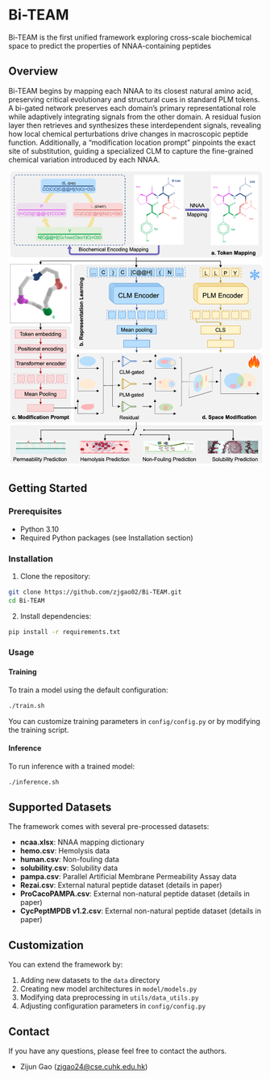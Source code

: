 # Bi-TEAM

Bi-TEAM is the first unified framework exploring cross-scale biochemical space to predict the properties of NNAA-containing peptides 

## Overview
Bi-TEAM begins by mapping each NNAA to its closest natural amino acid, preserving critical evolutionary and structural cues in standard PLM tokens. A bi-gated network preserves each domain’s primary representational role while adaptively integrating signals from the other domain. A residual fusion layer then retrieves and synthesizes these interdependent signals, revealing how local chemical perturbations drive changes in macroscopic peptide function. Additionally, a “modification location prompt” pinpoints the exact site of substitution, guiding a specialized CLM to capture the fine-grained chemical variation introduced by each NNAA.

![Bi-TEAM](framework.png)

## Getting Started

### Prerequisites

- Python 3.10
- Required Python packages (see Installation section)

### Installation

1. Clone the repository:
```bash
git clone https://github.com/zjgao02/Bi-TEAM.git
cd Bi-TEAM
```

2. Install dependencies:
```bash
pip install -r requirements.txt
```

### Usage

#### Training

To train a model using the default configuration:

```bash
./train.sh
```

You can customize training parameters in `config/config.py` or by modifying the training script.

#### Inference

To run inference with a trained model:

```bash
./inference.sh
```

## Supported Datasets

The framework comes with several pre-processed datasets:

- **ncaa.xlsx**: NNAA mapping dictionary
- **hemo.csv**: Hemolysis data
- **human.csv**: Non-fouling data
- **solubility.csv**: Solubility data
- **pampa.csv**: Parallel Artificial Membrane Permeability Assay data
- **Rezai.csv**: External natural peptide dataset (details in paper)
- **ProCacoPAMPA.csv**: External non-natural peptide dataset (details in paper)
- **CycPeptMPDB v1.2.csv**: External non-natural peptide dataset (details in paper)

## Customization

You can extend the framework by:

1. Adding new datasets to the `data` directory
2. Creating new model architectures in `model/models.py`
3. Modifying data preprocessing in `utils/data_utils.py`
4. Adjusting configuration parameters in `config/config.py`


## Contact

If you have any questions, please feel free to contact the authors.

- Zijun Gao (zjgao24@cse.cuhk.edu.hk)
